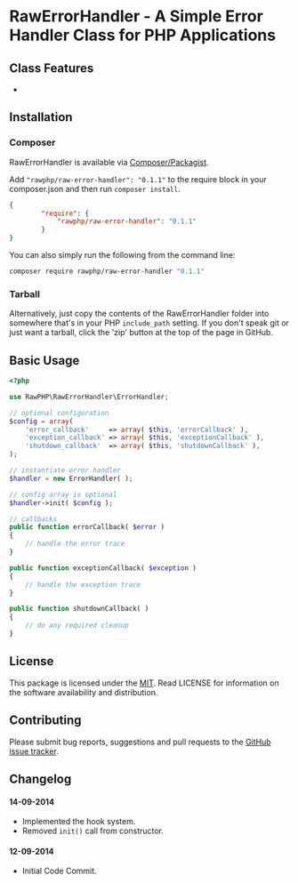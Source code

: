 
# RawErrorHandler - A Simple Error Handler Class for PHP Applications

## Class Features

- 

## Installation

### Composer
RawErrorHandler is available via [Composer/Packagist](https://packagist.org/packages/rawphp/raw-error-handler).

Add `"rawphp/raw-error-handler": "0.1.1"` to the require block in your composer.json and then run `composer install`.

```json
{
        "require": {
            "rawphp/raw-error-handler": "0.1.1"
        }
}
```

You can also simply run the following from the command line:

```sh
composer require rawphp/raw-error-handler "0.1.1"
```

### Tarball
Alternatively, just copy the contents of the RawErrorHandler folder into somewhere that's in your PHP `include_path` setting. If you don't speak git or just want a tarball, click the 'zip' button at the top of the page in GitHub.

## Basic Usage

```php
<?php

use RawPHP\RawErrorHandler\ErrorHandler;

// optional configuration
$config = array(
    'error_callback'     => array( $this, 'errorCallback' ),
    'exception_callback' => array( $this, 'exceptionCallback' ),
    'shutdown_callback'  => array( $this, 'shutdownCallback' ),
);

// instantiate error handler
$handler = new ErrorHandler( );

// config array is optional
$handler->init( $config );

// callbacks
public function errorCallback( $error )
{
    // handle the error trace
}

public function exceptionCallback( $exception )
{
    // handle the exception trace
}

public function shutdownCallback( )
{
    // do any required cleanup
}

```

## License
This package is licensed under the [MIT](https://github.com/rawphp/RawErrorHandler/blob/master/LICENSE). Read LICENSE for information on the software availability and distribution.

## Contributing

Please submit bug reports, suggestions and pull requests to the [GitHub issue tracker](https://github.com/rawphp/RawErrorHandler/issues).

## Changelog

#### 14-09-2014
- Implemented the hook system.
- Removed `init()` call from constructor.

#### 12-09-2014
- Initial Code Commit.
